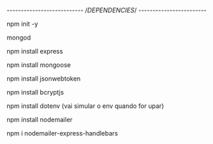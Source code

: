 --------------------------- /*DEPENDENCIES*/ ------------------------

npm init -y

mongod

npm install express

npm install mongoose

npm install jsonwebtoken 

npm install bcryptjs

npm install dotenv (vai simular o env quando for upar)

npm install nodemailer

npm i nodemailer-express-handlebars


